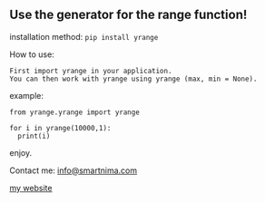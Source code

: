 Use the generator for the range function!
----------------------
installation method:
```pip install yrange```

How to use:
```
First import yrange in your application.
You can then work with yrange using yrange (max, min = None).
```

example:
```
from yrange.yrange import yrange

for i in yrange(10000,1):
  print(i)
```

enjoy.

Contact me: info@smartnima.com

[my website](https://smartnima.com)
